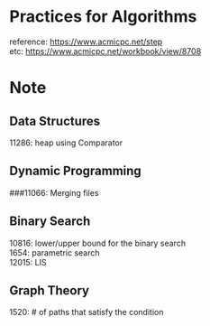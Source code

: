 # Practices for Algorithms
reference: https://www.acmicpc.net/step</br>
etc: https://www.acmicpc.net/workbook/view/8708

# Note
## Data Structures
11286: heap using Comparator
## Dynamic Programming
###11066: Merging files
## Binary Search
10816: lower/upper bound for the binary search</br>
1654: parametric search</br>
12015: LIS
## Graph Theory
1520: # of paths that satisfy the condition
